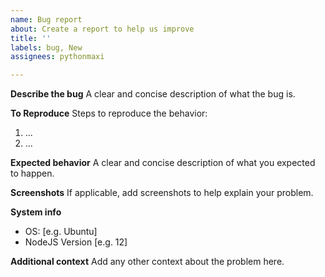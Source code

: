 ```yaml
---
name: Bug report
about: Create a report to help us improve
title: ''
labels: bug, New
assignees: pythonmaxi

---
```


**Describe the bug**
A clear and concise description of what the bug is.

**To Reproduce**
Steps to reproduce the behavior:
1. ...
2. ...

**Expected behavior**
A clear and concise description of what you expected to happen.

**Screenshots**
If applicable, add screenshots to help explain your problem.

**System info**
 - OS: [e.g. Ubuntu]
 - NodeJS Version [e.g. 12]

**Additional context**
Add any other context about the problem here.
